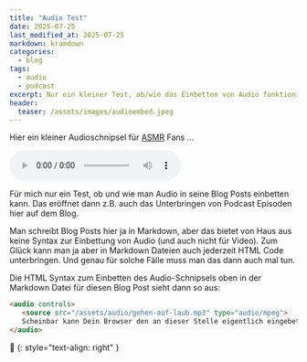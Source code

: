 ```yaml
---
title: "Audio Test"
date: 2025-07-25
last_modified_at: 2025-07-25
markdown: kramdown
categories:
  - blog
tags:
  - audio
  - podcast
excerpt: Nur ein kleiner Test, ob/wie das Einbetten von Audio funktioniert.
header:
  teaser: /assets/images/audioembed.jpeg
---
```


Hier ein kleiner Audioschnipsel für [ASMR][asmr-wikipedia] Fans ...

<audio controls>
   <source src="/assets/audio/gehen-auf-laub.mp3" type="audio/mpeg">
   Scheinbar kann Dein Browser den an dieser Stelle eigentlich eingebetteten Audio Player nicht rendern. :-( 
</audio>

Für mich nur ein Test, ob und wie man Audio in seine Blog Posts einbetten kann. Das eröffnet dann z.B. auch das Unterbringen von Podcast Episoden hier auf dem Blog.

Man schreibt Blog Posts hier ja in Markdown, aber das bietet von Haus aus keine Syntax zur Einbettung von Audio (und auch nicht für Video). Zum Glück kann man ja aber in Markdown Dateien auch jederzeit HTML Code unterbringen. Und genau für solche Fälle muss man das dann auch mal tun.

Die HTML Syntax zum Einbetten des Audio-Schnipsels oben in der Markdown Datei für diesen Blog Post sieht dann so aus:

```html
<audio controls>
   <source src="/assets/audio/gehen-auf-laub.mp3" type="audio/mpeg">
   Scheinbar kann Dein Browser den an dieser Stelle eigentlich eingebetteten Audio Player nicht rendern. :-( 
</audio>
```



🔲
{: style="text-align: right" }

[asmr-wikipedia]: https://de.wikipedia.org/wiki/Autonomous_Sensory_Meridian_Response